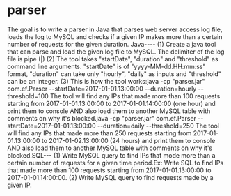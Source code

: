 # parser
The goal is to write a parser in Java that parses web server access log file, loads the log to MySQL and checks if a given IP makes more than a certain number of requests for the given duration. 
Java----
(1) Create a java tool that can parse and load the given log file to MySQL. 
The delimiter of the log file is pipe (|)
(2) The tool takes "startDate", "duration" and "threshold" as command line arguments. "startDate" is of "yyyy-MM-dd.HH:mm:ss" format, "duration" can take only "hourly", "daily" as inputs and "threshold" can be an integer.
(3) This is how the tool works:java -cp "parser.jar" com.ef.Parser --startDate=2017-01-01.13:00:00 --duration=hourly --threshold=100
The tool will find any IPs that made more than 100 requests starting from 2017-01-01.13:00:00 to 2017-01-01.14:00:00 (one hour) and print them to console AND also load them to another MySQL table with comments on why it's blocked.java -cp "parser.jar" com.ef.Parser --startDate=2017-01-01.13:00:00 --duration=daily --threshold=250
The tool will find any IPs that made more than 250 requests starting from 2017-01-01.13:00:00 to 2017-01-02.13:00:00 (24 hours) and print them to console AND also load them to another MySQL table with comments on why it's blocked.SQL---
(1) Write MySQL query to find IPs that mode more than a certain number of requests for a given time period.Ex: Write SQL to find IPs that made more than 100 requests starting from 2017-01-01.13:00:00 to 2017-01-01.14:00:00.
(2) Write MySQL query to find requests made by a given IP.


